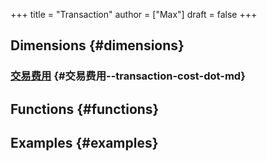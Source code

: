+++
title = "Transaction"
author = ["Max"]
draft = false
+++

## Dimensions {#dimensions}


### [交易费用](transaction-cost.md) {#交易费用--transaction-cost-dot-md}


## Functions {#functions}


## Examples {#examples}
